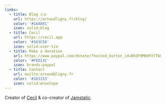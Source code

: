 ```yaml
---
links:
  - title: Blog 🇫🇷
    url: https://arnaudligny.fr/blog/
    color: '#1A4A91'
    icon: solid:blog
  - title: Cecil
    url: https://cecil.app
    color: '#163C56'
    icon: solid:user-tie
  - title: Make a donation
    url: https://www.paypal.com/donate/?hosted_button_id=B93F9MKHFX7T6&locale.x=en
    color: '#FED13C'
    icon: brands:paypal
  - title: Contact
    url: mailto:arnaud@ligny.fr
    color: '#183153'
    icon: solid:envelope
---
```

Creator of [Cecil](https://cecil.app) & co-creator of [Jamstatic](https://jamstatic.fr).
